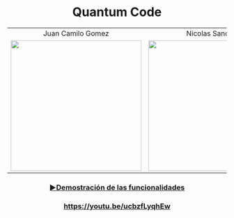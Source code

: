 <h1 align="center">
  Quantum Code
</h1>

<table align="center">
  <tr>
    <td align="center">Juan Camilo Gomez</td>
    <td align="center">Nicolas Sanchez</td>
    <td align="center">Jose Jaramillo</td>
  </tr>
  <tr>
    <td align="center">
      <img src="https://github.com/Intro-CompuMovil/JaveWheels/assets/107308404/5de01fd0-b815-440d-9e70-af3bc2660076" width="300">
    </td>
    <td align="center">
      <img src="https://github.com/Intro-CompuMovil/JaveWheels/assets/107308404/ab422842-3718-4456-ab97-c28c14c75d4e" width="300">
    </td>
    <td align="center">
      <img src="https://github.com/Intro-CompuMovil/JaveWheels/assets/107308404/6a07817b-70ac-42b7-9f43-2470070f8b10" width="300">
    </td>
  </tr>
</table>
<h3 align="center">
   <a href="https://youtu.be/ucbzfLyqhEw">
  ►Demostración de las funcionalidades
</h3>
<h3 align="center">
    https://youtu.be/ucbzfLyqhEw
</h3>

